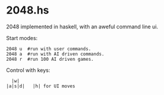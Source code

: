 2048.hs
=======

2048 implemented in haskell, with an aweful command line ui.

Start modes:
```
2048 u  #run with user commands.
2048 a  #run with AI driven commands.
2048 r  #run 100 AI driven games. 
```

Control with keys:
```
  |w|
|a|s|d|   |h| for UI moves
```

